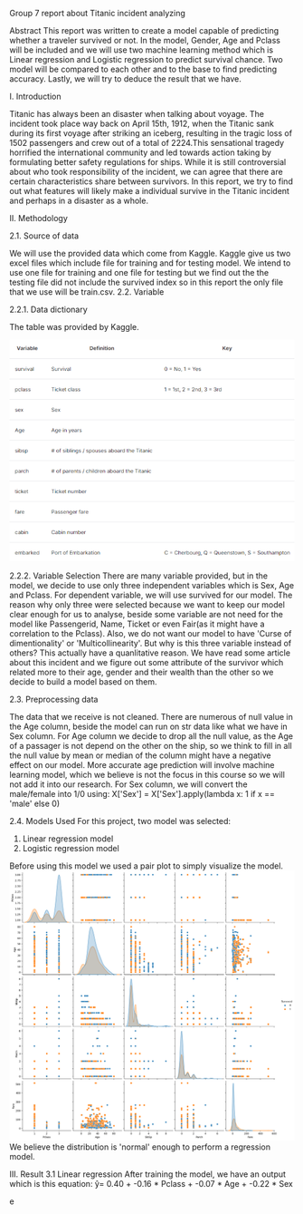 Group 7 report about Titanic incident analyzing

Abstract 
This report was written to create a model capable of predicting whether a traveler survived or not. In the model, Gender, Age and Pclass will be included and we will use two machine learning method which is Linear regression and Logistic regression to predict survival chance. Two model will be compared to each other and to the base to find predicting accuracy. Lastly, we will try to deduce the result that we have.

I. Introduction

Titanic has always been an disaster when talking about voyage. The incident took place way back on April 15th, 1912, when the Titanic
sank during its first voyage after striking an iceberg, resulting in the tragic loss of 1502 passengers and crew out of a total of 2224.This sensational tragedy
horrified the international community and led towards action taking by formulating better safety regulations for ships. While it is still controversial about who took responsibility of the incident, we can agree that there are certain characteristics share between survivors. In this report, we try to find out what features will likely make a individual survive in the Titanic incident and perhaps in a disaster as a whole.

II. Methodology

2.1. Source of data

We will use the provided data which come from Kaggle. Kaggle give us two excel files which include file for training and for testing model. We intend to use one file for training and one file for testing but we find out the the testing file did not include the survived index so in this report the only file that we use will be train.csv.
2.2. Variable

2.2.1. Data dictionary

The table was provided by Kaggle. 

![](images/dictionary-table.png)

2.2.2. Variable Selection
There are many variable provided, but in the model, we decide to use only three independent variables which is Sex, Age and Pclass. For dependent variable, we will use survived for our model. 
The reason why only three were selected because we want to keep our model clear enough for us to analyse, beside some variable are not need for the model like Passengerid, Name, Ticket or even Fair(as it might have a correlation to the Pclass). Also, we do not want our model to have 'Curse of dimentionality' or 'Multicollinearity'. But why is this three variable instead of others? This actually have a quanlitative reason. We have read some article about this incident and we figure out some attribute of the survivor which related more to their age, gender and their wealth than the other so we decide to build a model based on them.

2.3. Preprocessing data

The data that we receive is not cleaned. There are numerous of null value in the Age column, beside the model can run on str data like what we have in Sex column.
For Age column we decide to drop all the null value, as the Age of a passager is not depend on the other on the ship, so we think to fill in all the null value by mean or median of the column might have a negative effect on our model. More accurate age prediction will involve machine learning model, which we believe is not the focus in this course so we will not add it into our research. 
For Sex column, we will convert the male/female into 1/0 using:
X['Sex'] = X['Sex'].apply(lambda x: 1 if x == 'male' else 0)

2.4. Models Used
For this project, two model was selected:
1. Linear regression model  
2. Logistic regression model

Before using this model we used a pair plot to simply visualize the model.
![](images/Visualize.png)
We believe the distribution is 'normal' enough to perform a regression model.

III. Result
3.1 Linear regression
After training the model, we have an output which is this equation:
ŷ= 0.40 + -0.16 * Pclass + -0.07 * Age + -0.22 * Sex




e
